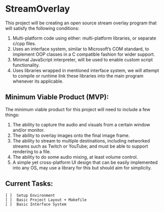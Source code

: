 # StreamOverlay
This project will be creating an open source stream overlay program that will satisfy the following conditions:

1. Multi-platform code using either: multi-platform libraries, or separate c/cpp files.
2. Uses an interface system, similar to Microsoft’s COM standard, to implement OOP classes in a C compatible fashion for wider support.
3. Minimal JavaScript interpreter, will be used to enable custom script functionality.
4. Uses libraries wrapped in mentioned interface system, we will attempt to compile or runtime link these libraries into the main program whenever its applicable.

## Minimum Viable Product (MVP):
The minimum viable product for this project will need to include a few things:

1. The ability to capture the audio and visuals from a certain window and/or monitor.
2. The ability to overlay images onto the final image frame.
3. The ability to stream to multiple destinations, including networked streams such as Twitch or YouTube; and must be able to support rendering to a file.
4. The ability to do some audio mixing, at least volume control.
5. A simple yet cross-platform UI design that can be easily implemented into any OS, may use a library for this but should aim for simplicity.

## Current Tasks:
    [ ]  Setup Environment
    [ ]  Basic Project Layout + Makefile
    [ ]  Basic Interface System